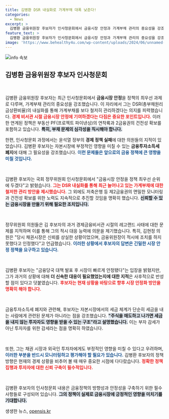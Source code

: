 ```yaml
---
title: 김병환 DSR 내실화로 가계부채 대폭 낮춘다!
categories:
  - News
excerpt: >
  김병환 금융위원장 후보자가 인사청문회에서 금융시장 안정과 가계부채 관리의 중요성을 강조했다. 레고랜드 사태 지적 속에서도 DSR 내실화와 2금융권 건전성 확보를 약속하며, 금투세 폐지 필요성을 주장했다.
feature_text: >
  김병환 금융위원장 후보자가 인사청문회에서 금융시장 안정과 가계부채 관리의 중요성을 강조했다. 레고랜드 사태 지적 속에서도 DSR 내실화와 2금융권 건전성 확보를 약속하며, 금투세 폐지 필요성을 주장했다.
image: 'https://www.behealthy4u.com/wp-content/uploads/2024/06/unnamed-file.png'
---
```


<p><img src="https://www.behealthy4u.com/wp-content/uploads/2024/06/unnamed-file.png" alt="info 속보" /></p>

<h2 data-ke-size="size26">김병환 금융위원장 후보자 인사청문회</h2>

<p data-ke-size="size16">&nbsp;</p>

<p>김병환 금융위원장 후보자는 최근 인사청문회에서 <strong>금융시장 안정</strong>을 정책의 최우선 과제로 다루며, 가계부채 관리의 중요성을 강조했습니다. 이 자리에서 그는 DSR(총부채원리금상환비율)의 내실화를 통해 가계부채를 보다 철저히 관리하겠다는 의지를 피력했습니다. <b><span style="color: #ee2323;">경제 비서관 시절 금융시장 안정에 기여하겠다는 다짐은 중요한 포인트입니다.</span></b> 이러한 연계된 정책은 부동산 PF(프로젝트 파이낸싱)의 연착륙과 2금융권의 건전성 확보를 포함하고 있습니다. <b><span style="background-color: #21538527;">특히, 부채 문제의 심각성을 직시해야 합니다.</span></b> </p>

<p>한편, 인사청문회 과정에서는 윤석열 정부의 <strong>경제 정책 실패</strong>에 대한 의원들의 지적이 있었습니다. 김병환 후보자는 자본시장에 부정적인 영향을 미칠 수 있는 <strong>금융투자소득세 폐지</strong>에 대해 그 필요성을 강조했습니다. <b><span style="color: #1a5490;">이런 문제들은 앞으로의 금융 정책에 큰 영향을 미칠 것입니다.</span></b> </p>

<p data-ke-size="size16">&nbsp;</p>

<p>김병환 후보자는 국회 정무위원회 인사청문회에서 "금융시장 안정을 정책 최우선 순위에 두겠다"고 밝혔습니다. <b><span style="color: #ee2323;">그는 DSR 내실화를 통해 최근 늘어나고 있는 가계부채에 대한 철저한 관리 방안을 제시했습니다.</span></b> 그 외에도 저축은행 등 제2금융권의 면밀한 모니터링과 건전성 확보를 위한 노력도 지속적으로 추진할 것임을 명확히 했습니다. <b><span style="background-color: #21538527;">신뢰할 수 있는 금융시장을 만들기 위해 필요한 조치입니다.</span></b> </p>

<p data-ke-size="size16">&nbsp;</p>

<p>정무위원회 의원들은 김 후보자의 과거 경제금융비서관 시절의 레고랜드 사태에 대한 문제를 지적하며 이를 통해 그의 적시 대응 능력에 의문을 제기했습니다. 특히, 김현정 의원은 "당시 채권시장은 신뢰를 상실한 상황이었으며, 금융위원장이 적시에 조치를 하지 못했다고 인정했다"고 언급했습니다. <b><span style="color: #1a5490;">이러한 상황에서 후보자의 답변은 긴밀한 시장 안정 정책을 요구하고 있습니다.</span></b> </p>

<p data-ke-size="size16">&nbsp;</p>

<p>김병환 후보자는 "금융당국 대책 발표 후 시장이 빠르게 안정됐다"는 입장을 밝혔지만, 그가 과거의 상황에 대해 <strong>더 신속한 대응이 필요했었는지에 대한 지적</strong>은 사후적으로 반성할 점이 있다고 덧붙였습니다. <b><span style="color: #ee2323;">후보자는 현재 상황을 바탕으로 향후 시장 안정화 방안을 명확히 해야 합니다.</span></b> </p>

<p data-ke-size="size16">&nbsp;</p>

<p>금융투자소득세 폐지와 관련해, 후보자는 자본시장에서의 세금 체계가 단순히 세금을 내는 사람에게 관련된 문제가 아니라는 점을 강조했습니다. <b><span style="background-color: #21538527;">"주식을 매도하고 나가면 세금을 내지 않는 투자자도 영향을 받을 수 있는 구조"라고 설명했습니다.</span></b> 이는 부자 감세가 아닌 투자자를 위한 감세라는 점을 명확히 하였습니다. </p>

<p data-ke-size="size16">&nbsp;</p>

<p>또한, 그는 채권 시장과 외국인 투자자에게도 부정적인 영향을 미칠 수 있다고 우려하며, <b><span style="color: #1a5490;">이러한 부분을 반드시 모니터링하고 평가해야 할 필요가 있습니다.</span></b> 김병환 후보자의 정책 방향은 현재의 경제 상황을 비추어 볼 때 매우 중요한 시점에 다다랐습니다. <b><span style="color: #ee2323;">정확한 정책 집행과 투자자에 대한 신뢰 구축이 필수적입니다.</span></b> </p>

<p data-ke-size="size16">&nbsp;</p>

<p>김병환 후보자의 인사청문회 내용은 금융정책의 방향성과 안정성을 구축하기 위한 필수 사항들로 구성되어 있습니다. <b><span style="background-color: #21538527;">그의 정책이 실제로 금융시장에 긍정적인 영향을 미치기를 기대합니다.</span></b></p>
생생한 뉴스, <a href="https://opensis.kr" rel="dofollow">opensis.kr</a>


